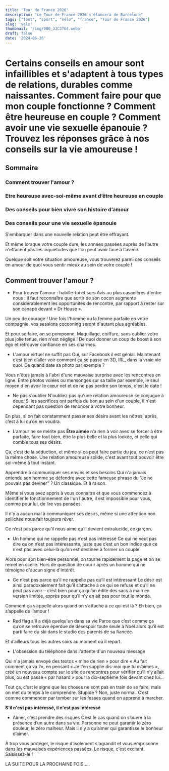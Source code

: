 ```yaml
---
title: 'Tour de France 2026'
description: "Le Tour de France 2026 s'élancera de Barcelone"
tags: ["foot", "sport", "vélo", "france", "Tour de France 2026"]
slug: 'velo'
thumbnail: '/img/000_33C37G4.webp'
draft: false
date: '2024-06-26'
---
```


# Certains conseils en amour sont infaillibles et s'adaptent à tous types de relations, durables comme naissantes. Comment faire pour que mon couple fonctionne ? Comment être heureuse en couple ? Comment avoir une vie sexuelle épanouie ? Trouvez les réponses grâce à nos conseils sur la vie amoureuse !

## Sommaire
### Comment trouver l'amour ?
### Etre heureuse avec-soi-même avant d’être heureuse en couple
### Des conseils pour bien vivre son histoire d’amour
### Des conseils pour une vie sexuelle épanouie

S'embarquer dans une nouvelle relation peut être effrayant. 

Et même lorsque votre couple dure, les années passées auprès de l'autre n'effacent pas les inquiétudes que l'on peut avoir face à l'avenir.

Quelque soit votre situation amoureuse, vous trouverez parmi ces conseils en amour de quoi vous sentir mieux au sein de votre couple ! 

## Comment trouver l'amour ?

- Pour trouver l'amour : habille-toi et sors
Avis au plus casanières d'entre nous : il faut reconnaître que sortir de son cocon augmente considérablement les opportunités de rencontre, par rapport à rester sur son canapé devant « Dr House ».

Un peu de courage ! Une fois l'homme ou la femme parfaite en votre compagnie, vos sessions cocooning seront d'autant plus agréables.

Et pour se faire, on se pomponne. Maquillage, coiffure, sans oublier votre plus jolie tenue, rien n'est négligé ! De quoi donner un coup de boost à son égo et retrouver confiance en ses charmes.

- L'amour virtuel ne suffit pas
Oui, sur Facebook il est génial. Maintenant c’est bien d’aller voir comment ça se passe en 3D, IRL, dans la vraie vie quoi. De quand date sa photo par exemple ? 

Vous n'êtes jamais à l'abri d'une mauvaise surprise avec les rencontres en ligne. Entre photos volées ou mensonges sur sa taille par exemple, le seul moyen d'en avoir le cœur net et de ne pas perdre son temps, c'est le date !

- Ne pas s'oublier
N'oubliez pas qu'une relation amoureuse se conjugue à deux. Si les sacrifices ont parfois du bon au sein d'un couple, il n'est cependant pas question de renoncer à votre bonheur.

En plus, si on fait constamment passer ses désirs avant les nôtres, après, c’est à lui qu’on en voudra.

- L’amour ne se mérite pas
<strong>Être aimée</strong> n’a rien à voir avec se forcer à être parfaite, faire tout bien, être la plus belle et la plus lookée, et celle qui comble tous ses désirs.

Ça, c’est de la séduction, et même si ça peut faire partie du jeu, ce n’est pas la même chose.
Une relation amoureuse solide, c'est avant tout pouvoir être soi-même à tout instant.

Apprendre à communiquer ses envies et ses besoins
Qui n'a jamais entendu son homme se défendre avec cette fameuse phrase du "Je ne pouvais pas deviner" ? Un classique. Et à raison.

Même si vous avez appris à vous connaitre et que vous commencez à identifier le fonctionnement de l'un l'autre, il est impossible pour vous, comme pour lui, de lire vos pensées. 

Il n'y a aucun mal à communiquer ses désirs, même si une attention non sollicitée nous fait toujours rêver.

Ce n’est pas parce qu’il nous aime qu’il devient extralucide, ce garçon.

- Un homme qui ne rappelle pas n’est pas intéressé
Ce qui ne veut pas dire qu’on n’est pas intéressante, juste que c’est un bon indice que ce n’est pas avec celui-là qu’on est destinée à former un couple.

Alors pour son bien-être personnel, on tourne rapidement la page et on se remet en scelle. Hors de question de courir après un homme qui ne témoigne d'aucun signe d'intérêt.


- Ce n’est pas parce qu’il ne rappelle pas qu’il est intéressant
Le désir est ainsi paradoxalement fait qu’il s’attache à ce qui se refuse et qu’il ne peut pas avoir – c’est bien pour ça qu’on édite des sacs à main en version limitée, exprès pour qu’il n’y en ait pas pour tout le monde.

Comment ça s’appelle alors quand on s’attache à ce qui est là ? Eh bien, ça s’appelle de l’amour !

- Red flag s'il a déjà quelqu'un dans sa vie
Parce que c’est comme ça qu’on se retrouve éperdue de désespoir toute seule à Noël alors qu’il est parti faire du ski dans le studio des parents de sa fiancée.

Et d’ailleurs tous les autres soirs au moment où il repart.

- L'obsession du téléphone dans l'attente d'un nouveau message

Qui n'a jamais envoyé des textos « mine de rien » pour dire « Au fait comment ça va ?», en pensant « Je t’en supplie dis-moi que tu m’aimes », créé un nouveau compte sur le site de rencontres pour vérifier qu’il n’y allait plus, ou est passé « par hasard » pour la dix-septième fois devant chez lui…

Tout ça, c’est le signe que les choses ne sont pas en train de se faire, mais on met du temps à le comprendre. Stupide ? Non, juste normal. C’est comme commencer par tomber sur les fesses quand on apprend à marcher.

<strong> S'il n'est pas intéressé, il n'est pas intéressé </strong>

- Aimer, c’est prendre des risques
C’est le cas quand on s’ouvre à la présence d’un autre dans sa vie. Personne ne peut garantir le zéro douleur, le zéro malheur. Mais il n’y a qu’aimer qui garantisse le bonheur d’aimer. 

À trop vous protéger, le risque d'isolement s'agrandit et vous emprisonne dans les mauvaises expériences passées. Le risque, c'est excitant. Saisissez-le !

LA SUITE POUR LA PROCHAINE FOIS.....